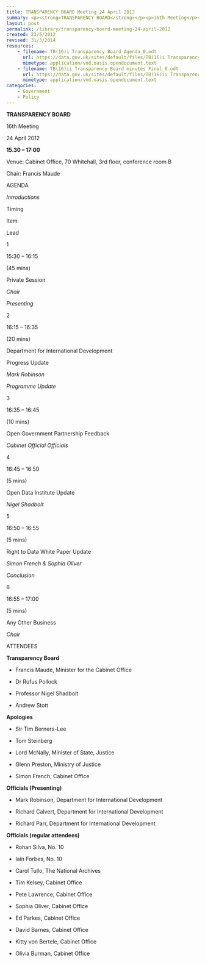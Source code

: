 ```yaml
---
title: TRANSPARENCY BOARD Meeting 24 April 2012
summary: <p><strong>TRANSPARENCY BOARD</strong></p><p>16th Meeting</p><p>24 April 2012</p><p><strong>15.30 – 17&#58;00</strong></p><p>Venue&#58; Cabinet Office, 70 Whitehall, 3rd floor, conference room B</p><p>Chair&#58; Francis Maude</p><p>AGENDA </p>
layout: post
permalink: /library/transparency-board-meeting-24-april-2012
created: 23/5/2012
revised: 31/3/2014
resources:
    - filename: TB(16)i Transparency Board Agenda_0.odt
      url: https://data.gov.uk/sites/default/files/TB(16)i Transparency Board Agenda_0.odt
      mimetype: application/vnd.oasis.opendocument.text
    - filename: TB(16)ii Transparency Board minutes Final_0.odt
      url: https://data.gov.uk/sites/default/files/TB(16)ii Transparency Board minutes Final_0.odt
      mimetype: application/vnd.oasis.opendocument.text
categories:
    - Government
    - Policy
---
```


<p><strong>TRANSPARENCY BOARD</strong></p>
<p>16th Meeting</p>
<p>24 April 2012</p>
<p><strong>15.30 – 17:00</strong></p>
<p>Venue: Cabinet Office, 70 Whitehall, 3rd floor, conference room B</p>
<p>Chair: Francis Maude</p>
<p>AGENDA</p>
<p><em>Introductions</em></p>
<p>Timing</p>
<p>Item</p>
<p>Lead</p>
<p>1</p>
<p>15:30 – 16:15</p>
<p>(45 mins)</p>
<p>Private Session</p>
<p><em>Chair</em></p>
<p><em>Presenting</em></p>
<p>2</p>
<p>16:15 – 16:35</p>
<p>(20 mins)</p>
<p>Department for International Development</p>
<p>Progress Update</p>
<p><em>Mark Robinson</em></p>
<p><em>Programme Update</em></p>
<p>3</p>
<p>16:35 – 16:45</p>
<p>(10 mins)</p>
<p>Open Government Partnership Feedback</p>
<p><em>Cabinet Official Officials</em></p>
<p>4</p>
<p>16:45 – 16:50</p>
<p>(5 mins)</p>
<p>Open Data Institute Update</p>
<p><em>Nigel Shadbolt</em></p>
<p>5</p>
<p>16:50 – 16:55</p>
<p>(5 mins)</p>
<p>Right to Data White Paper Update</p>
<p><em>Simon French &amp; Sophia Oliver</em></p>
<p><em>Conclusion</em></p>
<p>6</p>
<p>16:55 – 17:00</p>
<p>(5 mins)</p>
<p>Any Other Business</p>
<p><em>Chair</em></p>
<p>ATTENDEES</p>
<p><strong>Transparency Board</strong></p>
<ul><li>
<p>Francis Maude, Minister for the Cabinet Office</p>
</li>
<li>
<p>Dr Rufus Pollock</p>
</li>
<li>
<p>Professor Nigel Shadbolt</p>
</li>
<li>
<p>Andrew Stott</p>
</li>
</ul><p><strong>Apologies</strong></p>
<ul><li>
<p>Sir Tim Berners-Lee</p>
</li>
<li>
<p>Tom Steinberg</p>
</li>
<li>
<p>Lord McNally, Minister of State, Justice</p>
</li>
<li>
<p>Glenn Preston, Ministry of Justice</p>
</li>
<li>
<p>Simon French, Cabinet Office</p>
</li>
</ul><p><strong>Officials (Presenting)</strong></p>
<ul><li>
<p>Mark Robinson, Department for International Development</p>
</li>
<li>
<p>Richard Calvert, Department for International Development</p>
</li>
<li>
<p>Richard Parr, Department for International Development</p>
</li>
</ul><p><strong>Officials (regular attendees)</strong></p>
<ul><li>
<p>Rohan Silva, No. 10</p>
</li>
<li>
<p>Iain Forbes, No. 10</p>
</li>
<li>
<p>Carol Tullo, The National Archives</p>
</li>
<li>
<p>Tim Kelsey, Cabinet Office</p>
</li>
<li>
<p>Pete Lawrence, Cabinet Office</p>
</li>
<li>
<p>Sophia Oliver, Cabinet Office</p>
</li>
<li>
<p>Ed Parkes, Cabinet Office</p>
</li>
<li>
<p>David Barnes, Cabinet Office</p>
</li>
<li>
<p>Kitty von Bertele, Cabinet Office</p>
</li>
<li>
<p>Olivia Burman, Cabinet Office</p>
</li>
</ul>